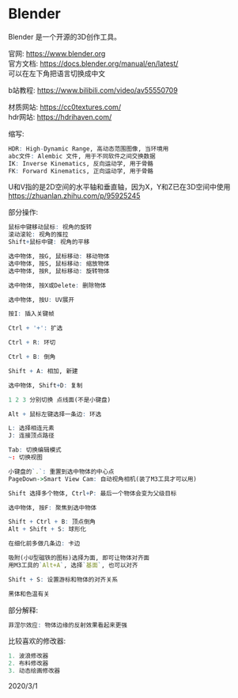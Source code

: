# Blender

Blender 是一个开源的3D创作工具。  

官网: https://www.blender.org  
官方文档: https://docs.blender.org/manual/en/latest/  
可以在左下角把语言切换成中文  

b站教程: https://www.bilibili.com/video/av55550709  

材质网站: https://cc0textures.com/  
hdr网站: https://hdrihaven.com/  


缩写:  
```r
HDR: High-Dynamic Range, 高动态范围图像, 当环境用  
abc文件: Alembic 文件, 用于不同软件之间交换数据  
IK: Inverse Kinematics, 反向运动学, 用于骨骼  
FK: Forward Kinematics, 正向运动学, 用于骨骼
```

U和V指的是2D空间的水平轴和垂直轴，因为X，Y和Z已在3D空间中使用  
https://zhuanlan.zhihu.com/p/95925245  

部分操作:  
```r
鼠标中键移动鼠标: 视角的旋转
滚动滚轮: 视角的推拉
Shift+鼠标中键: 视角的平移

选中物体, 按G, 鼠标移动: 移动物体
选中物体, 按S, 鼠标移动: 缩放物体
选中物体, 按R, 鼠标移动: 旋转物体

选中物体, 按X或Delete: 删除物体

选中物体, 按U: UV展开

按I: 插入关键帧

Ctrl + '+': 扩选

Ctrl + R: 环切

Ctrl + B: 倒角

Shift + A: 相加, 新建

选中物体, Shift+D: 复制

1 2 3 分别切换 点线面(不是小键盘)

Alt + 鼠标左键选择一条边: 环选

L: 选择相连元素
J: 连接顶点路径

Tab: 切换编辑模式
~: 切换视图

小键盘的`.`: 重置到选中物体的中心点
PageDown->Smart View Cam: 自动视角相机(装了M3工具才可以用)

Shift 选择多个物体, Ctrl+P: 最后一个物体会变为父级目标

选中物体, 按F: 聚焦到选中物体 

Shift + Ctrl + B: 顶点倒角
Alt + Shift + S: 球形化

在细化前多做几条边: 卡边

吸附(小U型磁铁的图标)选择为面, 即可让物体对齐面  
用M3工具的`Alt+A`, 选择`基面`, 也可以对齐  

Shift + S: 设置游标和物体的对齐关系  

黑体和色温有关  
```

部分解释:  
```r
菲涅尔效应: 物体边缘的反射效果看起来更强
```

比较喜欢的修改器:  
```r
1. 波浪修改器
2. 布料修改器
3. 动态绘画修改器
```


2020/3/1  
